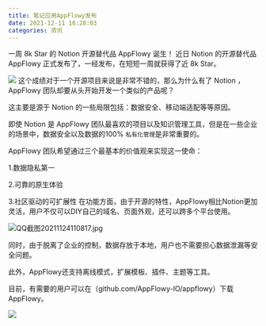 ```yaml
---
title: 笔记应用AppFlowy发布
date: 2021-12-11 16:28:03
categories: 资讯
---
```

一周 8k Star 的 Notion 开源替代品 AppFlowy 诞生！
近日 Notion 的开源替代品 AppFlowy 正式发布了，一经发布，在短短一周就获得了近 8k Star。

![](https://upload-images.jianshu.io/upload_images/10024246-a5be38c776643a13.png?imageMogr2/auto-orient/strip%7CimageView2/2/w/1240)
这个成绩对于一个开源项目来说是非常不错的，那么为什么有了 Notion ，AppFlowy 团队却要从头开始开发一个类似的产品呢？

这主要是源于 Notion 的一些局限包括：数据安全、移动端适配等等原因。

即使 Notion 是 AppFlowy 团队最喜欢的项目以及知识管理工具，但是在一些企业的场景中，数据安全以及数据的100% `私有化管理`是非常重要的。

AppFlowy 团队希望通过三个最基本的价值观来实现这一使命：

1.数据隐私第一

2.可靠的原生体验

3.社区驱动的可扩展性
在功能方面，由于开源的特性，AppFlowy相比Notion更加灵活，用户不仅可以DIY自己的域名、页面外观，还可以跨多个平台使用。

![](https://upload-images.jianshu.io/upload_images/10024246-346f748b53f2256f.jpg?imageMogr2/auto-orient/strip%7CimageView2/2/w/1240 "QQ截图20211124110817.jpg") 

同时，由于脱离了企业的控制，数据存放于本地，用户也不需要担心数据泄漏等安全问题。

此外，AppFlowy还支持离线模式，扩展模板、插件、主题等工具。

目前，有需要的用户可以在（github.com/AppFlowy-IO/appflowy）下载AppFlowy。

![](https://upload-images.jianshu.io/upload_images/10024246-41e5734b2570e530.png?imageMogr2/auto-orient/strip%7CimageView2/2/w/1240)
